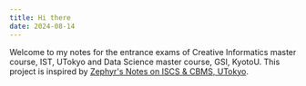 ```yaml
---
title: Hi there
date: 2024-08-14
---
```

Welcome to my notes for the entrance exams of Creative Informatics master course, IST, UTokyo and Data Science master course, GSI, KyotoU. This project is inspired by [Zephyr's Notes on ISCS & CBMS, UTokyo](https://inshi-notes.zephyr-zdz.space/). 